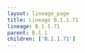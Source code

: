 ```yaml
---
layout: lineage_page
title: Lineage B.1.1.71
lineage: B.1.1.71
parent: B.1.1
children: ['B.1.1.71']
---
```

